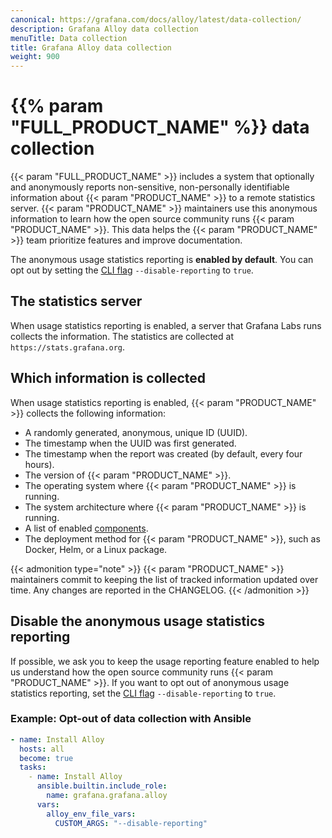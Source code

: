 ```yaml
---
canonical: https://grafana.com/docs/alloy/latest/data-collection/
description: Grafana Alloy data collection
menuTitle: Data collection
title: Grafana Alloy data collection
weight: 900
---
```


# {{% param "FULL_PRODUCT_NAME" %}} data collection

{{< param "FULL_PRODUCT_NAME" >}} includes a system that optionally and anonymously reports non-sensitive, non-personally identifiable information about {{< param "PRODUCT_NAME" >}} to a remote statistics server.
{{< param "PRODUCT_NAME" >}} maintainers use this anonymous information to learn how the open source community runs {{< param "PRODUCT_NAME" >}}.
This data helps the {{< param "PRODUCT_NAME" >}} team prioritize features and improve documentation.

The anonymous usage statistics reporting is **enabled by default**.
You can opt out by setting the [CLI flag][command line flag] `--disable-reporting` to `true`.

## The statistics server

When usage statistics reporting is enabled, a server that Grafana Labs runs collects the information.
The statistics are collected at `https://stats.grafana.org`.

## Which information is collected

When usage statistics reporting is enabled, {{< param "PRODUCT_NAME" >}} collects the following information:

* A randomly generated, anonymous, unique ID (UUID).
* The timestamp when the UUID was first generated.
* The timestamp when the report was created (by default, every four hours).
* The version of {{< param "PRODUCT_NAME" >}}.
* The operating system where {{< param "PRODUCT_NAME" >}} is running.
* The system architecture where {{< param "PRODUCT_NAME" >}} is running.
* A list of enabled [components][].
* The deployment method for {{< param "PRODUCT_NAME" >}}, such as Docker, Helm, or a Linux package.

{{< admonition type="note" >}}
{{< param "PRODUCT_NAME" >}} maintainers commit to keeping the list of tracked information updated over time.
Any changes are reported in the CHANGELOG.
{{< /admonition >}}

## Disable the anonymous usage statistics reporting

If possible, we ask you to keep the usage reporting feature enabled to help us understand how the open source community runs {{< param "PRODUCT_NAME" >}}.
If you want to opt out of anonymous usage statistics reporting, set the [CLI flag][command line flag] `--disable-reporting` to `true`.

### Example: Opt-out of data collection with Ansible

```yaml
- name: Install Alloy
  hosts: all
  become: true
  tasks:
    - name: Install Alloy
      ansible.builtin.include_role:
        name: grafana.grafana.alloy
      vars:
        alloy_env_file_vars:
          CUSTOM_ARGS: "--disable-reporting"
```

[components]: ../get-started/components/
[command line flag]: ../reference/cli/run/
